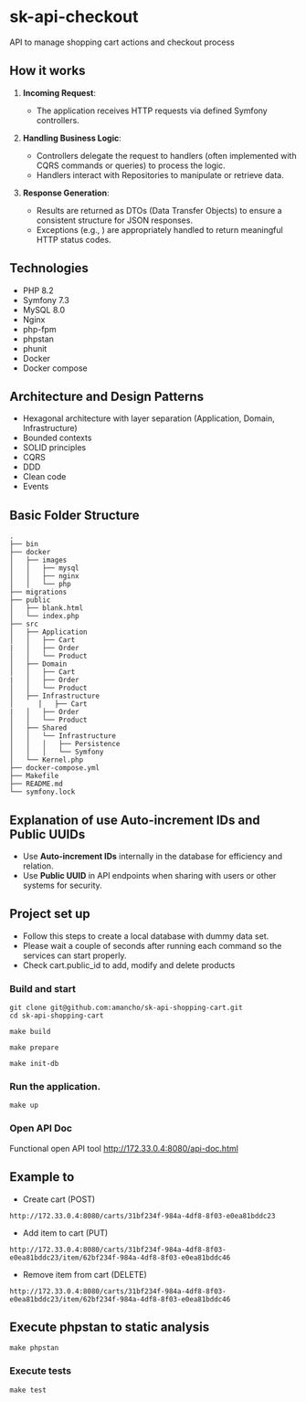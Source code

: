# sk-api-checkout
API to manage shopping cart actions and checkout process

## How it works
1. **Incoming Request**:
    - The application receives HTTP requests via defined Symfony controllers.

2. **Handling Business Logic**:
    - Controllers delegate the request to handlers (often implemented with CQRS commands or queries) to process the logic.
    - Handlers interact with Repositories to manipulate or retrieve data.

3. **Response Generation**:
    - Results are returned as DTOs (Data Transfer Objects) to ensure a consistent structure for JSON responses.
    - Exceptions (e.g., ) are appropriately handled to return meaningful HTTP status codes.


## Technologies
- PHP 8.2
- Symfony 7.3
- MySQL 8.0
- Nginx
- php-fpm
- phpstan
- phunit
- Docker
- Docker compose

## Architecture and Design Patterns

- Hexagonal architecture with layer separation (Application, Domain, Infrastructure)
- Bounded contexts
- SOLID principles
- CQRS
- DDD
- Clean code
- Events

## Basic Folder Structure
```
.
├── bin
├── docker
│   ├── images
│   │   ├── mysql
│   │   ├── nginx
│   │   └── php
├── migrations
├── public
│   ├── blank.html
│   └── index.php
├── src
│   ├── Application
│   │   ├── Cart
|   │   ├── Order
│   │   └── Product
│   ├── Domain
│   │   ├── Cart
|   │   ├── Order
│   │   └── Product
│   ├── Infrastructure
│      │   ├── Cart
|   │   ├── Order
│   │   └── Product
│   ├── Shared
│   │   └── Infrastructure
│   │   │   ├── Persistence
│   │   │   └── Symfony
│   └── Kernel.php
├── docker-compose.yml
├── Makefile
├── README.md
└── symfony.lock
```

## Explanation of use Auto-increment IDs and Public UUIDs
- Use **Auto-increment IDs** internally in the database for efficiency and relation.
- Use **Public UUID** in API endpoints when sharing with users or other systems for security.


## Project set up

- Follow this steps to create a local database with dummy data set.
- Please wait a couple of seconds after running each command so the services can start properly.
- Check cart.public_id to add, modify and delete products

### Build and start
```
git clone git@github.com:amancho/sk-api-shopping-cart.git
cd sk-api-shopping-cart
```
```
make build
```
```
make prepare
```
```
make init-db
```

### Run the application.

```
make up
```

### Open API Doc
Functional open API tool
http://172.33.0.4:8080/api-doc.html

## Example to 
- Create cart (POST) 
```
http://172.33.0.4:8080/carts/31bf234f-984a-4df8-8f03-e0ea81bddc23
```
- Add item to cart (PUT)
```
http://172.33.0.4:8080/carts/31bf234f-984a-4df8-8f03-e0ea81bddc23/item/62bf234f-984a-4df8-8f03-e0ea81bddc46
```
- Remove item from cart (DELETE)
```
http://172.33.0.4:8080/carts/31bf234f-984a-4df8-8f03-e0ea81bddc23/item/62bf234f-984a-4df8-8f03-e0ea81bddc46
```

## Execute phpstan to static analysis

```
make phpstan
```

### Execute tests

```
make test
```
